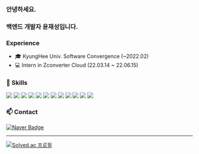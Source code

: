 ### 안녕하세요.
### 백엔드 개발자 윤재성입니다. 

### Experience
  - 🎓 KyungHee Univ. Software Convergence (~2022.02)
  - 💻 Intern in Zconverter Cloud (22.03.14 ~ 22.06.15)    

### 🌱 Skills

<img src="https://img.shields.io/badge/Python-3776AB?style=flat-square&logo=Python&logoColor=white" /> <img src="https://img.shields.io/badge/Java-007396?style=flat-square&logo=Java&logoColor=white" /> <img src="https://img.shields.io/badge/C++-00599C?style=flat-square&logo=C%2B%2B&logoColor=white" /> <img src="https://img.shields.io/badge/SpringBoot-6DB33F?style=flat-square&logo=Spring&logoColor=white" /> <img src="https://img.shields.io/badge/JPA-59666C?style=flat-square&logo=Hibernate&logoColor=white" /> <img src="https://img.shields.io/badge/QueryDSL-0098D3?style=flat-square&logoColor=white" /> <img src="https://img.shields.io/badge/MySQL-4479A1?style=flat-square&logo=MySQL&logoColor=white" /> <img src="https://img.shields.io/badge/Oracle-F80000?style=flat-square&logo=Oracle&logoColor=white" /> <img src="https://img.shields.io/badge/Docker-2496ED?style=flat-square&logo=Docker&logoColor=white" /> <img src="https://img.shields.io/badge/Jenkins-D24939?style=flat-square&logo=Jenkins&logoColor=white" /> <img src="https://img.shields.io/badge/AWS-232F3E?style=flat-square&logo=Amazon&logoColor=white" /> <img src="https://img.shields.io/badge/NaverCloud-03C75A?style=flat-square&logo=Naver&logoColor=white" /> 



### 📫 Contact

[![Naver Badge](https://img.shields.io/badge/Naver-O3C75A?style=flat-square&logo=Naver&logoColor=white)](mailto:jayjoy05@naver.com)

*** 

[![Solved.ac 프로필](http://mazassumnida.wtf/api/v2/generate_badge?boj=jayjoy05)](https://solved.ac/jayjoy05)
